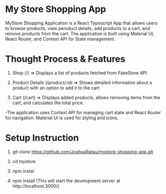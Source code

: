 # My Store Shopping App

MyStore Shopping Application is a React Typescript App that allows users to browse products, view peroduct details, add products to a cart, and remove products from the cart. The application is built using Material UI, React Router, and Context API for State management.


# Thought Process & Features

1. Shop (/) => Displays a list of products fetched from FakeStore API.

2. Product Details (/product/:id) => Shows detailed information about a product with an option to add it to the cart.

3. Cart (/cart) => Displays added products, allows removing items from the cart, and calculates the total price.

 -The application uses Context API for managing cart state and React Router for navigation. Material UI is used for styling and icons.


 # Setup Instruction

 1. git clone https://github.com/JoshuaRatau/mystore-shopping-app.git

 2. cd mystore

 3. npm instal

 4. npm install (This will start the development server at http://localhost:3000/)

